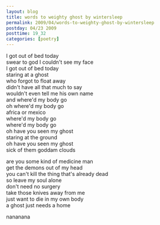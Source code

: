 ```yaml
---
layout: blog
title: words to weighty ghost by wintersleep
permalink: 2009/04/words-to-weighty-ghost-by-wintersleep
postday: 04/23 2009
posttime: 19_32
categories: [poetry]
---
```


<p>I got out of bed today<br />
swear to god I couldn&#039;t see my face<br />
I got out of bed today<br />
staring at a ghost<br />
who forgot to float away<br />
didn&#039;t have all that much to say<br />
wouldn&#039;t even tell me his own name<br />
and where&#039;d my body go<br />
oh where&#039;d my body go<br />
africa or mexico<br />
where&#039;d my body go<br />
where&#039;d my body go<br />
oh have you seen my ghost<br />
staring at the ground<br />
oh have you seen my ghost<br />
sick of them goddam clouds</p>
<p>are you some kind of medicine man<br />
get the demons out of my head<br />
you can&#039;t kill the thing that&#039;s already dead<br />
so leave my soul alone<br />
don&#039;t need no surgery<br />
take those knives away from me<br />
just want to die in my own body<br />
a ghost just needs a home</p>
<p>nananana</p>
